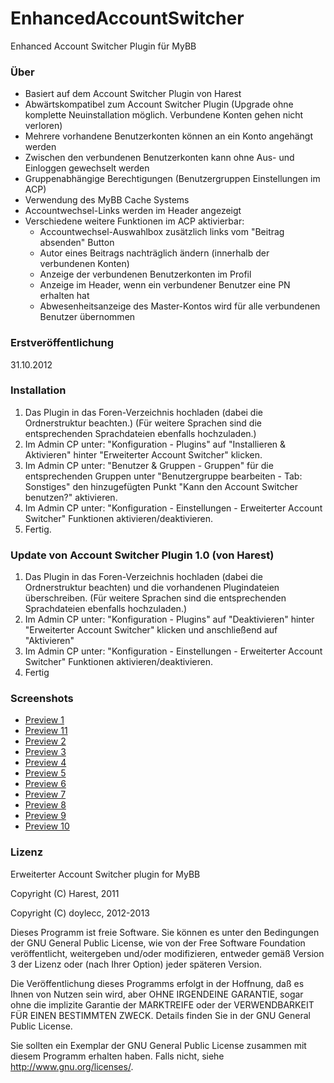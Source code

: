 EnhancedAccountSwitcher
=======================

Enhanced Account Switcher Plugin für MyBB



### Über
* Basiert auf dem Account Switcher Plugin von Harest
* Abwärtskompatibel zum Account Switcher Plugin (Upgrade ohne komplette Neuinstallation möglich. Verbundene Konten gehen nicht verloren)
* Mehrere vorhandene Benutzerkonten können an ein Konto angehängt werden
* Zwischen den verbundenen Benutzerkonten kann ohne Aus- und Einloggen gewechselt werden
* Gruppenabhängige Berechtigungen (Benutzergruppen Einstellungen im ACP)
* Verwendung des MyBB Cache Systems
* Accountwechsel-Links werden im Header angezeigt
* Verschiedene weitere Funktionen im ACP aktivierbar:
  * Accountwechsel-Auswahlbox zusätzlich links vom "Beitrag absenden" Button
  * Autor eines Beitrags nachträglich ändern (innerhalb der verbundenen Konten)
  * Anzeige der verbundenen Benutzerkonten im Profil
  * Anzeige im Header, wenn ein verbundener Benutzer eine PN erhalten hat
  * Abwesenheitsanzeige des Master-Kontos wird für alle verbundenen Benutzer übernommen

### Erstveröffentlichung
31.10.2012

### Installation
1. Das Plugin in das Foren-Verzeichnis hochladen (dabei die Ordnerstruktur beachten.)
   (Für weitere Sprachen sind die entsprechenden Sprachdateien ebenfalls hochzuladen.)
2. Im Admin CP unter: "Konfiguration - Plugins" auf "Installieren & Aktivieren" hinter "Erweiterter Account Switcher" klicken.
3. Im Admin CP unter: "Benutzer & Gruppen - Gruppen" für die entsprechenden Gruppen unter "Benutzergruppe bearbeiten - Tab: Sonstiges" den hinzugefügten Punkt "Kann den Account Switcher benutzen?" aktivieren.
4. Im Admin CP unter: "Konfiguration - Einstellungen - Erweiterter Account Switcher" Funktionen aktivieren/deaktivieren.
5. Fertig.

### Update von Account Switcher Plugin 1.0 (von Harest)
1. Das Plugin in das Foren-Verzeichnis hochladen (dabei die Ordnerstruktur beachten) und die vorhandenen Plugindateien überschreiben.
   (Für weitere Sprachen sind die entsprechenden Sprachdateien ebenfalls hochzuladen.)
2. Im Admin CP unter: "Konfiguration - Plugins" auf "Deaktivieren" hinter "Erweiterter Account Switcher" klicken und anschließend auf "Aktivieren"
3. Im Admin CP unter: "Konfiguration - Einstellungen - Erweiterter Account Switcher" Funktionen aktivieren/deaktivieren.
4. Fertig

### Screenshots
* [Preview 1](http://s19.postimg.org/f4hk6kljn/eas_00.jpg)
* [Preview 11](http://s18.postimg.org/cwyw1y555/eas_10.jpg)
* [Preview 2](http://s19.postimg.org/6l2rmk2kz/eas_01.jpg)
* [Preview 3](http://s19.postimg.org/4f8gs1z4j/eas_02.jpg)
* [Preview 4](http://s19.postimg.org/5g8ph6g43/eas_03.jpg)
* [Preview 5](http://s19.postimg.org/ok20xisyb/eas_04.jpg)
* [Preview 6](http://s19.postimg.org/o60oxx8ur/eas_05.jpg)
* [Preview 7](http://s19.postimg.org/nrzcybor7/eas_06.jpg)
* [Preview 8](http://s19.postimg.org/y0n8qenf7/eas_07.jpg)
* [Preview 9](http://s19.postimg.org/q6mn50fmb/eas_08.jpg)
* [Preview 10](http://s19.postimg.org/ipdfpsq37/eas_09.jpg)

### Lizenz
Erweiterter Account Switcher plugin for MyBB

Copyright (C) Harest, 2011

Copyright (C) doylecc, 2012-2013

Dieses Programm ist freie Software. Sie können es unter den Bedingungen der GNU General Public License, wie von der Free Software Foundation veröffentlicht, weitergeben und/oder modifizieren, entweder gemäß Version 3 der Lizenz oder (nach Ihrer Option) jeder späteren Version.

Die Veröffentlichung dieses Programms erfolgt in der Hoffnung, daß es Ihnen von Nutzen sein wird, aber OHNE IRGENDEINE GARANTIE, sogar ohne die implizite Garantie der MARKTREIFE oder der VERWENDBARKEIT FÜR EINEN BESTIMMTEN ZWECK. Details finden Sie in der GNU General Public License.

Sie sollten ein Exemplar der GNU General Public License zusammen mit diesem Programm erhalten haben. Falls nicht, siehe <http://www.gnu.org/licenses/>.
